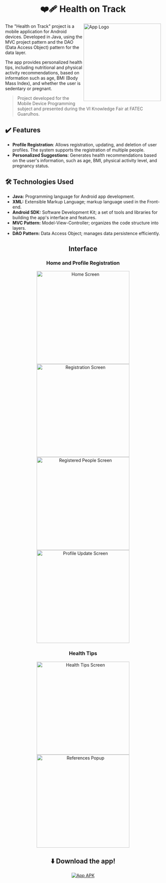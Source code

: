 <div align="center">
  
# ❤️‍🩹 Health on Track </h1> 

</div>

<a href="https://github.com/gabriellabueno/saude-em-dia">
 <img src="https://github.com/gabriellabueno/saude-em-dia/blob/main/imagens/logo.png" width="250px" alt="App Logo" align="right"> 
</a>

The "Health on Track" project is a mobile application for Android devices. Developed in Java, using the MVC project pattern and the DAO (Data Access Object) pattern for the data layer.

The app provides personalized health tips, including nutritional and physical activity recommendations, based on information such as age, BMI (Body Mass Index), and whether the user is sedentary or pregnant.

> Project developed for the Mobile Device Programming subject and presented during the VI Knowledge Fair at FATEC Guarulhos.

## ✔️ Features

- **Profile Registration**: Allows registration, updating, and deletion of user profiles. The system supports the registration of multiple people.
- **Personalized Suggestions**: Generates health recommendations based on the user's information, such as age, BMI, physical activity level, and pregnancy status.

## :hammer_and_wrench: Technologies Used

- **Java:** Programming language for Android app development.
- **XML:** Extensible Markup Language; markup language used in the Front-end.
- **Android SDK:** Software Development Kit; a set of tools and libraries for building the app's interface and features.
- **MVC Pattern:** Model-View-Controller; organizes the code structure into layers.
- **DAO Pattern:** Data Access Object; manages data persistence efficiently.

<h2 align="center">Interface</h2>

<div align="center">

### Home and Profile Registration

<img src="https://github.com/gabriellabueno/saude-em-dia/blob/main/imagens/home.jpeg" width="300px" alt="Home Screen">  

<img src="https://github.com/gabriellabueno/saude-em-dia/blob/main/imagens/cadastro.jpg" width="300px" alt="Registration Screen">  

<img src="https://github.com/gabriellabueno/saude-em-dia/blob/main/imagens/pessoas-cadastradas.jpg" width="300px" alt="Registered People Screen">  
    
<img src="https://github.com/gabriellabueno/saude-em-dia/blob/main/imagens/atualizar-cadastro.jpg" width="300px" alt="Profile Update Screen">  

### Health Tips

<img src="https://github.com/gabriellabueno/saude-em-dia/blob/main/imagens/dica-saude.jpg" width="300px"  alt="Health Tips Screen">  

<img src="https://github.com/gabriellabueno/saude-em-dia/blob/main/imagens/referencias.jpg" width="300px" alt="References Popup">  

</div>

<div align="center">

## ⬇️ Download the app!

[![App APK](https://img.shields.io/badge/Download%20APK-black?style=for-the-badge&logo=android)](https://github.com/gabriellabueno/saude-em-dia/blob/main/apk/saude-em-dia.apk)  

</div>
